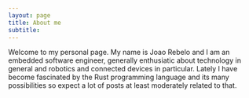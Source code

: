 ```yaml
---
layout: page
title: About me
subtitle: 
---
```


Welcome to my personal page. My name is Joao Rebelo and I am an embedded software engineer, generally enthusiatic about technology in general and robotics and connected devices in particular. Lately I have become fascinated by the Rust programming language and its many possibilities so expect a lot of posts at least moderately related to that.

